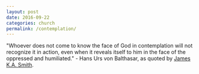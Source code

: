 ```yaml
---
layout: post
date: 2016-09-22
categories: church
permalink: /contemplation/
---
```


"Whoever does not come to know the face of God in contemplation will not recognize it in action, even when it reveals itself to him in the face of the oppressed and humiliated." - Hans Urs von Balthasar, as quoted by [James K.A. Smith](https://twitter.com/james_ka_smith/status/634513918178787329).
